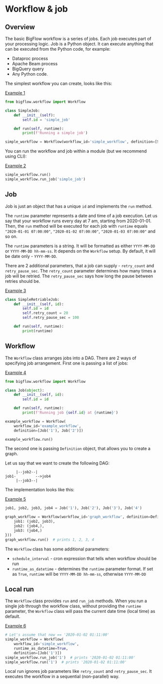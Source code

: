 # Workflow & job

## Overview

The basic BigFlow workflow is a series of jobs. Each job executes part of your processing logic. Job is a Python object. 
It can execute anything that can be executed from the Python code, for example:

* Dataproc process
* Apache Beam process
* BigQuery query
* Any Python code.

The simplest workflow you can create, looks like this:

[Example 1](./docs_examples/workflow_and_job/example1.py)
```python
from bigflow.workflow import Workflow

class SimpleJob:
    def __init__(self):
        self.id = 'simple_job'

    def run(self, runtime):
        print(f'Running a simple job')

simple_workflow = Workflow(workflow_id='simple_workflow', definition=[SimpleJob()])
```

You can run the workflow and job within a module (but we recommend using CLI):

[Example 2](./docs_examples/workflow_and_job/example2.py)
```python
simple_workflow.run()
simple_workflow.run_job('simple_job')
```

## Job

Job is just an object that has a unique `id` and implements the `run` method.

The `runtime` parameter represents a date and time of a job execution. Let us say that your workflow runs every day at 7 am,
starting from 2020-01-01. Then, the `run` method will be executed for each job with `runtime` 
equals `"2020-01-01 07:00:00"`, `"2020-01-02 07:00:00"`, `"2020-01-03 07:00:00"` and so on.

The `runtime` parameters is a string. It will be formatted as either `YYYY-MM-DD` or `YYYY-MM-DD hh-mm-ss`.
It depends on the `Workflow` setup. By default, it will be date only - `YYYY-MM-DD`.

There are 2 additional parameters, that a job can supply - `retry_count` and `retry_pause_sec`. The `retry_count` parameter
determines how many times a job will be retried. The `retry_pause_sec` says how long the pause between retries should be.

[Example 3](./docs_examples/workflow_and_job/example3.py)
```python
class SimpleRetriableJob:
    def __init__(self, id):
        self.id = id
        self.retry_count = 20
        self.retry_pause_sec = 100

    def run(self, runtime):
        print(runtime)
```

## Workflow

The `Workflow` class arranges jobs into a DAG. There are 2 ways of specifying job arrangement. First one is passing a list
of jobs:

[Example 4](./docs_examples/workflow_and_job/example4.py)
```python
from bigflow.workflow import Workflow

class Job(object):
    def __init__(self, id):
        self.id = id

    def run(self, runtime):
        print(f'Running job {self.id} at {runtime}')

example_workflow = Workflow(
    workflow_id='example_workflow',
    definition=[Job('1'), Job('2')])

example_workflow.run()
```

The second one is passing `Definition` object, that allows you to create a graph.

Let us say that we want to create the following DAG:
    
```
     |--job2--|
job1-         -->job4 
     |--job3--|
```

The implementation looks like this:

[Example 5](./docs_examples/workflow_and_job/example5.py)
```python
job1, job2, job3, job4 = Job('1'), Job('2'), Job('3'), Job('4')

graph_workflow = Workflow(workflow_id='graph_workflow', definition=Definition({
    job1: (job2, job3),
    job2: (job4,),
    job3: (job4,)
}))
graph_workflow.run()  # prints 1, 2, 3, 4
```

The `Workflow` class has some additional parameters:

* `schedule_interval` - cron expression that tells when workflow should be run
* `runtime_as_datetime` - determines the `runtime` parameter format. If set as `True`, `runtime` will be `YYYY-MM-DD hh-mm-ss`, 
otherwise `YYYY-MM-DD`

## Local run

The `Workflow` class provides `run` and `run_job` methods. When you run a single job through the workflow class, 
without providing the `runtime` parameter, the `Workflow` class will pass the current date time (local time) as default.

[Example 6](./docs_examples/workflow_and_job/example6.py)
```python
# Let's assume that now == '2020-01-02 01:11:00'
simple_workflow = Workflow(
    workflow_id='simple_workflow',
    runtime_as_datetime=True,
    definition=[Job('1')])
simple_workflow.run_job('1')  # prints '2020-01-02 01:11:00'
simple_workflow.run('1')  # prints '2020-01-02 01:11:00'
```

Local run ignores job parameters like `retry_count` and `retry_pause_sec`. It executes the workflow in a sequential (non-parallel) way.
